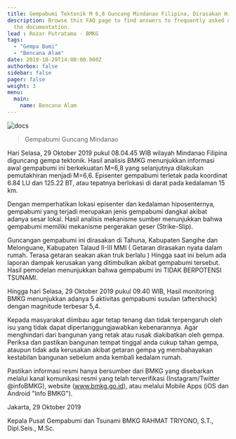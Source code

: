 ```yaml
---
title: Gempabumi Tektonik M 6,8 Guncang Mindanao Filipina, Dirasakan Hingga Indonesia
description: Browse this FAQ page to find answers to frequently asked questions that have not been covered elsewhere in
  the documentation.
lead : Rozar Putratama - BMKG
tags:
  - "Gempa Bumi" 
  - "Bencana Alam"
date: 2019-10-29T14:00:00.000Z
authorbox: false
sidebar: false
pager: false
weight: 3
menu:
  main:
    name: Bencana Alam
---
```


![docs](/img/ilustrasi-gempa.jpeg)
> Gempabumi Guncang Mindanao

Hari Selasa, 29 Oktober 2019 pukul 08.04.45 WIB wilayah Mindanao Filipina diguncang gempa tektonik. Hasil analisis BMKG menunjukkan informasi awal gempabumi ini berkekuatan M=6,8 yang selanjutnya dilakukan pemutakhiran menjadi M=6,6. Episenter gempabumi terletak pada koordinat 6.84 LU dan 125.22 BT, atau tepatnya berlokasi di darat pada kedalaman 15 km.

Dengan memperhatikan lokasi episenter dan kedalaman hiposenternya, gempabumi yang terjadi merupakan jenis gempabumi dangkal akibat adanya sesar lokal. Hasil analisis mekanisme sumber menunjukkan bahwa gempabumi memiliki mekanisme pergerakan geser (Strike-Slip).

Guncangan gempabumi ini dirasakan di Tahuna, Kabupaten Sangihe dan Melonguane, Kabupaten Talaud II-III MMI ( Getaran dirasakan nyata dalam rumah. Terasa getaran seakan akan truk berlalu ) Hingga saat ini belum ada laporan dampak kerusakan yang ditimbulkan akibat gempabumi tersebut. Hasil pemodelan menunjukkan bahwa gempabumi ini TIDAK BERPOTENSI TSUNAMI.

Hingga hari Selasa, 29 Oktober 2019 pukul 09.40 WIB, Hasil monitoring BMKG menunjukkan adanya 5 aktivitas gempabumi susulan (aftershock) dengan magnitude terbesar 5,4.

Kepada masyarakat diimbau agar tetap tenang dan tidak terpengaruh oleh isu yang tidak dapat dipertanggungjawabkan kebenarannya. Agar menghindari dari bangunan yang retak atau rusak diakibatkan oleh gempa. Periksa dan pastikan bangunan tempat tinggal anda cukup tahan gempa, ataupun tidak ada kerusakan akibat getaran gempa yg membahayakan kestabilan bangunan sebelum anda kembali kedalam rumah.

Pastikan informasi resmi hanya bersumber dari BMKG yang disebarkan melalui kanal komunikasi resmi yang telah terverifikasi (Instagram/Twitter @infoBMKG), website (www.bmkg.go.id), atau melalui Mobile Apps (iOS dan Android "Info BMKG").

Jakarta, 29 Oktober 2019

Kepala Pusat Gempabumi dan Tsunami BMKG
RAHMAT TRIYONO, S.T., Dipl.Seis., M.Sc.
